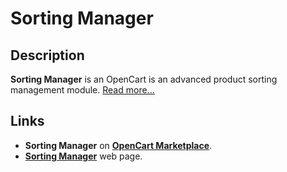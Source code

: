 # Sorting Manager

## Description
**Sorting Manager** is an OpenCart is an advanced product sorting management module.
[Read more...](./module/README.md)

## Links
* **Sorting Manager** on [**OpenCart Marketplace**](https://www.opencart.com/index.php?route=marketplace/extension/info&extension_id=38651).
* [**Sorting Manager**](https://www.ocmod.space/sorting-manager) web page.
